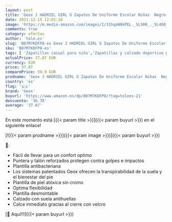 ```yaml
---
layout: post
title: 'Geox J HADRIEL GIRL G Zapatos De Uniforme Escolar Niñas  Negro  Black   30 EU'
date: 2021-12-15 12:01:16
image: 'https://m.media-amazon.com/images/I/31hqoW8kPEL._SL500_._SL400_.jpg'
comments: true
category: ofertas
author: 'tole.es'
slug: 'B07M7KDFP8-es Geox J HADRIEL GIRL G Zapatos De Uniforme Escolar Niñas...'
sku: 'B07M7KDFP8-es'
tags: [ 'Zapatillas casual para niña','Zapatillas y calzado deportivo para niña','Zapatos','Zapatos - Niñas','Zapatos y complementos','geox','zapatos', ]
actualPrice: 37.87 EUR
currency: EUR
price: 37.87
comparePrice: 59.9 EUR
prodname: 'Geox J HADRIEL GIRL G Zapatos De Uniforme Escolar Niñas  Negro  Black   30 EU'
country: 'es'
flag: '🇪🇸'
brand: 'Geox'
buyurl: 'https://www.amazon.es/dp/B07M7KDFP8/?tag=tolees-21'
descuento: '36.78'
average: '37.87'
---
```


En este momento está [{{< param title >}}]({{< param buyurl >}}) en el siguiente enlace!

[![{{< param prodname >}}]({{< param image >}})]({{< param buyurl >}})

🔎:

- Fácil de llevar para un confort optimo
- Puntera y talón reforzados protegen contra golpes e impactos
- Plantilla antibacteriana
- Los sistemas patentados Geox ofrecen la transpirabilidad de la suela y el bienestar del pie
- Plantilla de piel atóxica sin cromo
- Optima flexibilidad
- Plantilla desmontable
- Calzado con suela antihuellas
- Calce inmediato gracias al cierre con velcro

[🛒 Aquí!!!]({{< param buyurl >}})

